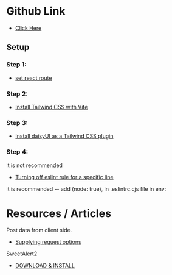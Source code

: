 # Github Link

-   [Click Here](https://github.com/ProgrammingHero1/coffee-store-client)

## Setup

### Step 1:

-   [set react route](https://reactrouter.com/en/main/start/tutorial#setup)

### Step 2:

-   [Install Tailwind CSS with Vite](https://tailwindcss.com/docs/guides/vite)

### Step 3:

-   [Install daisyUI as a Tailwind CSS plugin](https://daisyui.com/docs/install/)

### Step 4:

it is not recommended

-   [Turning off eslint rule for a specific line](https://stackoverflow.com/a/27732264/23363732)

it is recommended -- add (node: true), in .eslintrc.cjs file in env:

# Resources / Articles

Post data from client side.

-   [Supplying request options](https://developer.mozilla.org/en-US/docs/Web/API/Fetch_API/Using_Fetch#supplying_request_options)

SweetAlert2

-   [DOWNLOAD & INSTALL](https://sweetalert2.github.io/#download)
